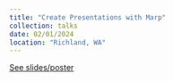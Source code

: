 ```yaml
---
title: "Create Presentations with Marp"
collection: talks
date: 02/01/2024
location: "Richland, WA"
---
```

[See slides/poster](https://simhydro.com/slides/2024-Marp.html)
